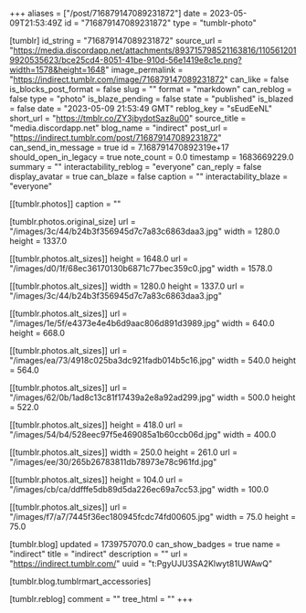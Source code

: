 +++
aliases = ["/post/716879147089231872"]
date = 2023-05-09T21:53:49Z
id = "716879147089231872"
type = "tumblr-photo"

[tumblr]
id_string = "716879147089231872"
source_url = "https://media.discordapp.net/attachments/893715798521163816/1105612019920535623/bce25cd4-8051-41be-910d-56e1419e8c1e.png?width=1578&height=1648"
image_permalink = "https://indirect.tumblr.com/image/716879147089231872"
can_like = false
is_blocks_post_format = false
slug = ""
format = "markdown"
can_reblog = false
type = "photo"
is_blaze_pending = false
state = "published"
is_blazed = false
date = "2023-05-09 21:53:49 GMT"
reblog_key = "sEudEeNL"
short_url = "https://tmblr.co/ZY3jbydotSaz8u00"
source_title = "media.discordapp.net"
blog_name = "indirect"
post_url = "https://indirect.tumblr.com/post/716879147089231872"
can_send_in_message = true
id = 7.168791470892319e+17
should_open_in_legacy = true
note_count = 0.0
timestamp = 1683669229.0
summary = ""
interactability_reblog = "everyone"
can_reply = false
display_avatar = true
can_blaze = false
caption = ""
interactability_blaze = "everyone"

[[tumblr.photos]]
caption = ""

[tumblr.photos.original_size]
url = "/images/3c/44/b24b3f356945d7c7a83c6863daa3.jpg"
width = 1280.0
height = 1337.0

[[tumblr.photos.alt_sizes]]
height = 1648.0
url = "/images/d0/1f/68ec36170130b6871c77bec359c0.jpg"
width = 1578.0

[[tumblr.photos.alt_sizes]]
width = 1280.0
height = 1337.0
url = "/images/3c/44/b24b3f356945d7c7a83c6863daa3.jpg"

[[tumblr.photos.alt_sizes]]
url = "/images/1e/5f/e4373e4e4b6d9aac806d891d3989.jpg"
width = 640.0
height = 668.0

[[tumblr.photos.alt_sizes]]
url = "/images/ea/73/4918c025ba3dc921fadb014b5c16.jpg"
width = 540.0
height = 564.0

[[tumblr.photos.alt_sizes]]
url = "/images/62/0b/1ad8c13c81f17439a2e8a92ad299.jpg"
width = 500.0
height = 522.0

[[tumblr.photos.alt_sizes]]
height = 418.0
url = "/images/54/b4/528eec97f5e469085a1b60ccb06d.jpg"
width = 400.0

[[tumblr.photos.alt_sizes]]
width = 250.0
height = 261.0
url = "/images/ee/30/265b26783811db78973e78c961fd.jpg"

[[tumblr.photos.alt_sizes]]
height = 104.0
url = "/images/cb/ca/ddfffe5db89d5da226ec69a7cc53.jpg"
width = 100.0

[[tumblr.photos.alt_sizes]]
url = "/images/f7/a7/7445f36ec180945fcdc74fd00605.jpg"
width = 75.0
height = 75.0

[tumblr.blog]
updated = 1739757070.0
can_show_badges = true
name = "indirect"
title = "indirect"
description = ""
url = "https://indirect.tumblr.com/"
uuid = "t:PgyUJU3SA2Klwyt81UWAwQ"

[tumblr.blog.tumblrmart_accessories]

[tumblr.reblog]
comment = ""
tree_html = ""
+++

